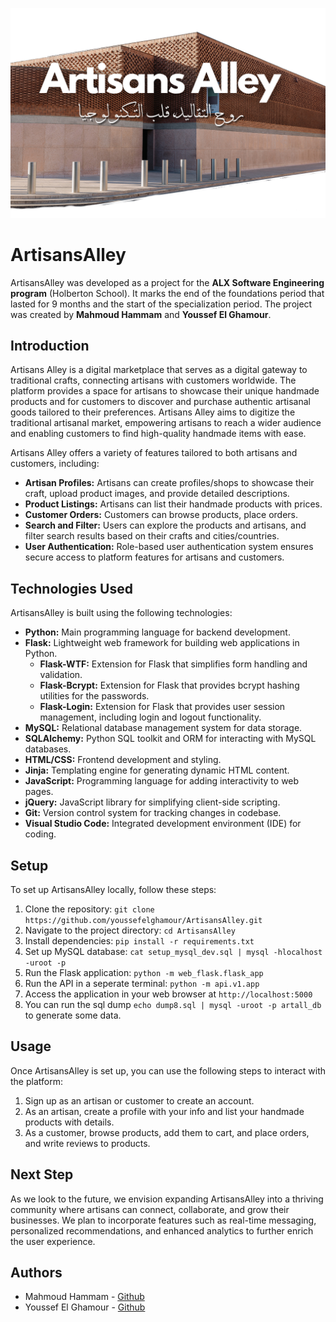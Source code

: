 ![ArtisansAlley](./web_flask/static/images/README_cover.png)

# ArtisansAlley

ArtisansAlley was developed as a project for the **ALX Software Engineering program** (Holberton School). It marks the end of the foundations period that lasted for 9 months and the start of the specialization period. The project was created by **Mahmoud Hammam** and **Youssef El Ghamour**.

## Introduction

Artisans Alley is a digital marketplace that serves as a digital gateway to traditional crafts, connecting artisans with customers worldwide. The platform provides a space for artisans to showcase their unique handmade products and for customers to discover and purchase authentic artisanal goods tailored to their preferences. Artisans Alley aims to digitize the traditional artisanal market, empowering artisans to reach a wider audience and enabling customers to find high-quality handmade items with ease.

Artisans Alley offers a variety of features tailored to both artisans and customers, including:

- **Artisan Profiles:** Artisans can create profiles/shops to showcase their craft, upload product images, and provide detailed descriptions.
- **Product Listings:** Artisans can list their handmade products with prices.
- **Customer Orders:** Customers can browse products, place orders.
- **Search and Filter:** Users can explore the products and artisans, and filter search results based on their crafts and cities/countries.
- **User Authentication:** Role-based user authentication system ensures secure access to platform features for artisans and customers.

## Technologies Used

ArtisansAlley is built using the following technologies:

- **Python:** Main programming language for backend development.
- **Flask:** Lightweight web framework for building web applications in Python.
    - **Flask-WTF:** Extension for Flask that simplifies form handling and validation.
    - **Flask-Bcrypt:** Extension for Flask that provides bcrypt hashing utilities for the passwords.
    - **Flask-Login:** Extension for Flask that provides user session management, including login and logout functionality.
- **MySQL:** Relational database management system for data storage.
- **SQLAlchemy:** Python SQL toolkit and ORM for interacting with MySQL databases.
- **HTML/CSS:** Frontend development and styling.
- **Jinja:** Templating engine for generating dynamic HTML content.
- **JavaScript:** Programming language for adding interactivity to web pages.
- **jQuery:** JavaScript library for simplifying client-side scripting.
- **Git:** Version control system for tracking changes in codebase.
- **Visual Studio Code:** Integrated development environment (IDE) for coding.

## Setup

To set up ArtisansAlley locally, follow these steps:

1. Clone the repository: `git clone https://github.com/youssefelghamour/ArtisansAlley.git`
2. Navigate to the project directory: `cd ArtisansAlley`
3. Install dependencies: `pip install -r requirements.txt`
4. Set up MySQL database: `cat setup_mysql_dev.sql | mysql -hlocalhost -uroot -p`
5. Run the Flask application: `python -m web_flask.flask_app`
6. Run the API in a seperate terminal: `python -m api.v1.app`
6. Access the application in your web browser at `http://localhost:5000`
7. You can run the sql dump `echo dump8.sql | mysql -uroot -p artall_db` to generate some data.

## Usage

Once ArtisansAlley is set up, you can use the following steps to interact with the platform:

1. Sign up as an artisan or customer to create an account.
2. As an artisan, create a profile with your info and list your handmade products with details.
3. As a customer, browse products, add them to cart, and place orders, and write reviews to products.

## Next Step

As we look to the future, we envision expanding ArtisansAlley into a thriving community where artisans can connect, collaborate, and grow their businesses. We plan to incorporate features such as real-time messaging, personalized recommendations, and enhanced analytics to further enrich the user experience.

## Authors

- Mahmoud Hammam - [Github](https://github.com/MahmoudHammam0)
- Youssef El Ghamour - [Github](https://github.com/youssefelghamour)